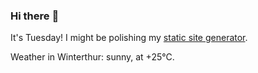 ### Hi there :wave:

It's Tuesday! I might be polishing my [static site generator](https://github.com/bewuethr/pandoc-bash-blog).

Weather in Winterthur: sunny, at +25°C.
